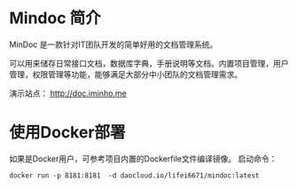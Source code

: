 # Mindoc 简介

MinDoc 是一款针对IT团队开发的简单好用的文档管理系统。

可以用来储存日常接口文档，数据库字典，手册说明等文档。内置项目管理，用户管理，权限管理等功能，能够满足大部分中小团队的文档管理需求。

演示站点： http://doc.iminho.me

# 使用Docker部署
如果是Docker用户，可参考项目内置的Dockerfile文件编译镜像。
启动命令：
```shell
docker run -p 8181:8181  -d daocloud.io/lifei6671/mindoc:latest
```
